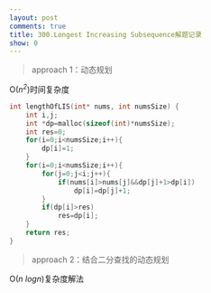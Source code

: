 ```yaml
---
layout: post
comments: true
title: 300.Longest Increasing Subsequence解题记录
show: 0
---
```


>approach 1：动态规划

O(_n<sup>2</sup>_)时间复杂度
```c
int lengthOfLIS(int* nums, int numsSize) {
    int i,j;
    int *dp=malloc(sizeof(int)*numsSize);
    int res=0;
    for(i=0;i<numsSize;i++){
        dp[i]=1;
    }
    for(i=0;i<numsSize;i++){
        for(j=0;j<i;j++){
            if(nums[i]>nums[j]&&dp[j]+1>dp[i])
                dp[i]=dp[j]+1;
        }
        if(dp[i]>res)
            res=dp[i];
    }
    return res;
}
```
>approach 2：结合二分查找的动态规划

O(_n logn_)复杂度解法
